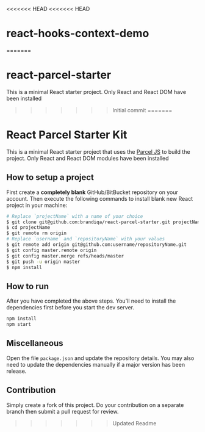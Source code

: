 <<<<<<< HEAD
<<<<<<< HEAD
# react-hooks-context-demo
=======
# react-parcel-starter
This is a minimal React starter project. Only React and React DOM have been installed
>>>>>>> Initial commit
=======
# React Parcel Starter Kit

This is a minimal React starter project that uses the [Parcel JS](https://www.parceljs.org) to build the project. Only React and React DOM modules have been installed

## How to setup a project

First create a **completely blank** GitHub/BitBucket repository on your account. Then execute the following commands to install blank new React project in your machine:

```bash
# Replace `projectName` with a name of your choice
$ git clone git@github.com:brandiqa/react-parcel-starter.git projectName
$ cd projectName
$ git remote rm origin
# Replace `username` and `repositoryName` with your values
$ git remote add origin git@github.com:username/repositoryName.git
$ git config master.remote origin
$ git config master.merge refs/heads/master
$ git push -u origin master
$ npm install

```

## How to run

After you have completed the above steps. You'll need to install the dependencies first before you start the dev server.

```bash
npm install
npm start
```

## Miscellaneous

Open the file `package.json` and update the repository details. You may also need to update the dependencies manually if a major version has been release.

## Contribution

Simply create a fork of this project. Do your contribution on a separate branch then submit a pull request for review.
>>>>>>> Updated Readme
